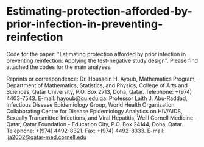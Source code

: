 # Estimating-protection-afforded-by-prior-infection-in-preventing-reinfection

Code for the paper: "Estimating protection afforded by prior infection in preventing reinfection: Applying the test-negative study design". Please find attached the codes for the main analyses. 

Reprints or correspondence: 
Dr. Houssein H. Ayoub, Mathematics Program, Department of Mathematics, Statistics, and Physics, College of Arts and Sciences, Qatar University, P.O. Box 2713, Doha, Qatar. Telephone: +(974) 4403-7543. E-mail: hayoub@qu.edu.qa.
Professor Laith J. Abu-Raddad, Infectious Disease Epidemiology Group, World Health Organization Collaborating Centre for Disease Epidemiology Analytics on HIV/AIDS, Sexually Transmitted Infections, and Viral Hepatitis, Weill Cornell Medicine - Qatar, Qatar Foundation - Education City, P.O. Box 24144, Doha, Qatar. Telephone: +(974) 4492-8321. Fax: +(974) 4492-8333. E-mail: lja2002@qatar-med.cornell.edu
